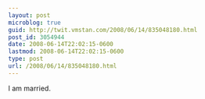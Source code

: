 ```yaml
---
layout: post
microblog: true
guid: http://twit.vmstan.com/2008/06/14/835048180.html
post_id: 3054944
date: 2008-06-14T22:02:15-0600
lastmod: 2008-06-14T22:02:15-0600
type: post
url: /2008/06/14/835048180.html
---
```

I am married.

